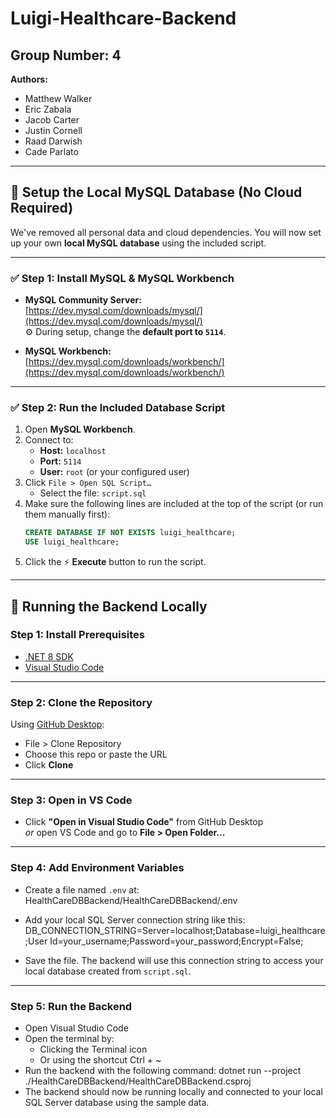 # Luigi-Healthcare-Backend

## Group Number: 4  
**Authors:**  
- Matthew Walker  
- Eric Zabala  
- Jacob Carter  
- Justin Cornell  
- Raad Darwish  
- Cade Parlato  

---

## 🧠 Setup the Local MySQL Database (No Cloud Required)

We've removed all personal data and cloud dependencies. You will now set up your own **local MySQL database** using the included script.

---

### ✅ Step 1: Install MySQL & MySQL Workbench

- **MySQL Community Server:**  
  [https://dev.mysql.com/downloads/mysql/](https://dev.mysql.com/downloads/mysql/)  
  ⚙️ During setup, change the **default port to `5114`**.

- **MySQL Workbench:**  
  [https://dev.mysql.com/downloads/workbench/](https://dev.mysql.com/downloads/workbench/)

---

### ✅ Step 2: Run the Included Database Script

1. Open **MySQL Workbench**.
2. Connect to:
   - **Host:** `localhost`
   - **Port:** `5114`
   - **User:** `root` (or your configured user)
3. Click `File > Open SQL Script…`
   - Select the file: `script.sql`
4. Make sure the following lines are included at the top of the script (or run them manually first):
   ```sql
   CREATE DATABASE IF NOT EXISTS luigi_healthcare;
   USE luigi_healthcare;
5. Click the ⚡️ **Execute** button to run the script.

---


## 🧪 Running the Backend Locally

### Step 1: Install Prerequisites
- [.NET 8 SDK](https://dotnet.microsoft.com/en-us/download/dotnet/8.0)
- [Visual Studio Code](https://code.visualstudio.com/)

---

### Step 2: Clone the Repository

Using [GitHub Desktop](https://desktop.github.com/):
- File > Clone Repository
- Choose this repo or paste the URL
- Click **Clone**

---

### Step 3: Open in VS Code
- Click **"Open in Visual Studio Code"** from GitHub Desktop  
  *or* open VS Code and go to **File > Open Folder...**

---

### Step 4: Add Environment Variables

- Create a file named `.env` at:
  HealthCareDBBackend/HealthCareDBBackend/.env

- Add your local SQL Server connection string like this:
  DB_CONNECTION_STRING=Server=localhost;Database=luigi_healthcare;User Id=your_username;Password=your_password;Encrypt=False;

- Save the file. The backend will use this connection string to access your local database created from `script.sql`.

---

### Step 5: Run the Backend

- Open Visual Studio Code
- Open the terminal by:
  - Clicking the Terminal icon
  - Or using the shortcut Ctrl + ~
- Run the backend with the following command:
  dotnet run --project ./HealthCareDBBackend/HealthCareDBBackend.csproj
- The backend should now be running locally and connected to your local SQL Server database using the sample data.
